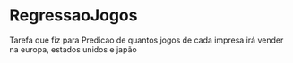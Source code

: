 # RegressaoJogos
Tarefa que fiz para Predicao de quantos jogos de cada impresa irá vender na europa, estados unidos e japão
